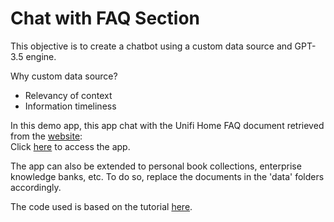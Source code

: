 # Chat with FAQ Section

This objective is to create a chatbot using a custom data source and GPT-3.5 engine.  <br>  

Why custom data source?
* Relevancy of context <br>
* Information timeliness


In this demo app, this app chat with the Unifi Home FAQ document retrieved from the [website](https://unifi.com.my/support/faq): <br>Click [here](https://faq-chatbot.streamlit.app/) to access the app.

The app can also be extended to personal book collections, enterprise knowledge banks, etc. To do so, replace the documents in the 'data' folders accordingly.

The code used is based on the tutorial [here](https://blog.streamlit.io/build-a-chatbot-with-custom-data-sources-powered-by-llamaindex/).
